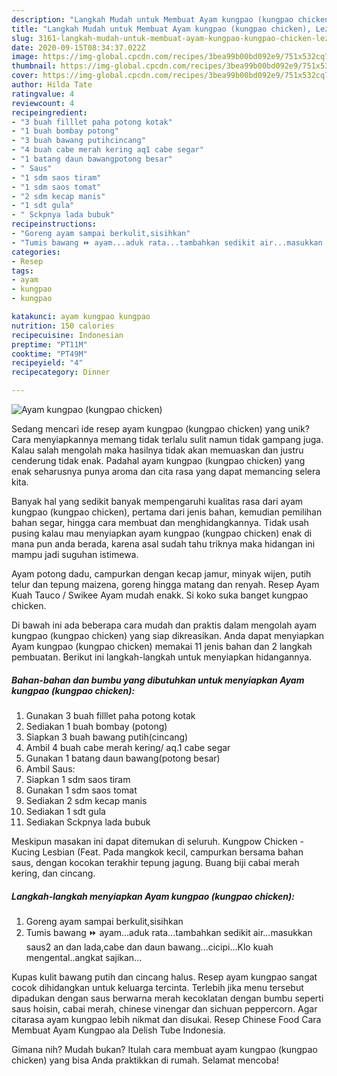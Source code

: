 ```yaml
---
description: "Langkah Mudah untuk Membuat Ayam kungpao (kungpao chicken), Lezat"
title: "Langkah Mudah untuk Membuat Ayam kungpao (kungpao chicken), Lezat"
slug: 3161-langkah-mudah-untuk-membuat-ayam-kungpao-kungpao-chicken-lezat
date: 2020-09-15T08:34:37.022Z
image: https://img-global.cpcdn.com/recipes/3bea99b00bd092e9/751x532cq70/ayam-kungpao-kungpao-chicken-foto-resep-utama.jpg
thumbnail: https://img-global.cpcdn.com/recipes/3bea99b00bd092e9/751x532cq70/ayam-kungpao-kungpao-chicken-foto-resep-utama.jpg
cover: https://img-global.cpcdn.com/recipes/3bea99b00bd092e9/751x532cq70/ayam-kungpao-kungpao-chicken-foto-resep-utama.jpg
author: Hilda Tate
ratingvalue: 4
reviewcount: 4
recipeingredient:
- "3 buah filllet paha potong kotak"
- "1 buah bombay potong"
- "3 buah bawang putihcincang"
- "4 buah cabe merah kering aq1 cabe segar"
- "1 batang daun bawangpotong besar"
- " Saus"
- "1 sdm saos tiram"
- "1 sdm saos tomat"
- "2 sdm kecap manis"
- "1 sdt gula"
- " Sckpnya lada bubuk"
recipeinstructions:
- "Goreng ayam sampai berkulit,sisihkan"
- "Tumis bawang ⏩ ayam...aduk rata...tambahkan sedikit air...masukkan saus2 an dan lada,cabe dan daun bawang...cicipi...Klo kuah mengental..angkat sajikan..."
categories:
- Resep
tags:
- ayam
- kungpao
- kungpao

katakunci: ayam kungpao kungpao 
nutrition: 150 calories
recipecuisine: Indonesian
preptime: "PT11M"
cooktime: "PT49M"
recipeyield: "4"
recipecategory: Dinner

---
```



![Ayam kungpao (kungpao chicken)](https://img-global.cpcdn.com/recipes/3bea99b00bd092e9/751x532cq70/ayam-kungpao-kungpao-chicken-foto-resep-utama.jpg)

Sedang mencari ide resep ayam kungpao (kungpao chicken) yang unik? Cara menyiapkannya memang tidak terlalu sulit namun tidak gampang juga. Kalau salah mengolah maka hasilnya tidak akan memuaskan dan justru cenderung tidak enak. Padahal ayam kungpao (kungpao chicken) yang enak seharusnya punya aroma dan cita rasa yang dapat memancing selera kita.

Banyak hal yang sedikit banyak mempengaruhi kualitas rasa dari ayam kungpao (kungpao chicken), pertama dari jenis bahan, kemudian pemilihan bahan segar, hingga cara membuat dan menghidangkannya. Tidak usah pusing kalau mau menyiapkan ayam kungpao (kungpao chicken) enak di mana pun anda berada, karena asal sudah tahu triknya maka hidangan ini mampu jadi suguhan istimewa.

Ayam potong dadu, campurkan dengan kecap jamur, minyak wijen, putih telur dan tepung maizena, goreng hingga matang dan renyah. Resep Ayam Kuah Tauco / Swikee Ayam mudah enakk. Si koko suka banget kungpao chicken.


Di bawah ini ada beberapa cara mudah dan praktis dalam mengolah ayam kungpao (kungpao chicken) yang siap dikreasikan. Anda dapat menyiapkan Ayam kungpao (kungpao chicken) memakai 11 jenis bahan dan 2 langkah pembuatan. Berikut ini langkah-langkah untuk menyiapkan hidangannya.

<!--inarticleads1-->

##### Bahan-bahan dan bumbu yang dibutuhkan untuk menyiapkan Ayam kungpao (kungpao chicken):

1. Gunakan 3 buah filllet paha potong kotak
1. Sediakan 1 buah bombay (potong)
1. Siapkan 3 buah bawang putih(cincang)
1. Ambil 4 buah cabe merah kering/ aq.1 cabe segar
1. Gunakan 1 batang daun bawang(potong besar)
1. Ambil  Saus:
1. Siapkan 1 sdm saos tiram
1. Gunakan 1 sdm saos tomat
1. Sediakan 2 sdm kecap manis
1. Sediakan 1 sdt gula
1. Sediakan  Sckpnya lada bubuk


Meskipun masakan ini dapat ditemukan di seluruh. Kungpow Chicken - Kucing Lesbian (Feat. Pada mangkok kecil, campurkan bersama bahan saus, dengan kocokan terakhir tepung jagung. Buang biji cabai merah kering, dan cincang. 

<!--inarticleads2-->

##### Langkah-langkah menyiapkan Ayam kungpao (kungpao chicken):

1. Goreng ayam sampai berkulit,sisihkan
1. Tumis bawang ⏩ ayam...aduk rata...tambahkan sedikit air...masukkan saus2 an dan lada,cabe dan daun bawang...cicipi...Klo kuah mengental..angkat sajikan...


Kupas kulit bawang putih dan cincang halus. Resep ayam kungpao sangat cocok dihidangkan untuk keluarga tercinta. Terlebih jika menu tersebut dipadukan dengan saus berwarna merah kecoklatan dengan bumbu seperti saus hoisin, cabai merah, chinese vinengar dan sichuan peppercorn. Agar citarasa ayam kungpao lebih nikmat dan disukai. Resep Chinese Food Cara Membuat Ayam Kungpao ala Delish Tube Indonesia. 

Gimana nih? Mudah bukan? Itulah cara membuat ayam kungpao (kungpao chicken) yang bisa Anda praktikkan di rumah. Selamat mencoba!
